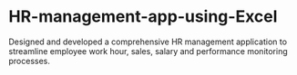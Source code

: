 # HR-management-app-using-Excel
Designed and developed a comprehensive HR management application to streamline employee work hour, sales, salary and performance monitoring processes.
